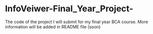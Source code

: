 # InfoVeiwer-Final_Year_Project-
The code of the project I will submit for my final year BCA course. More information will be added in README file (soon)
